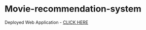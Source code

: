 # Movie-recommendation-system


Deployed Web Application - [CLICK HERE](rajsinxh/RestaurantReviews)
